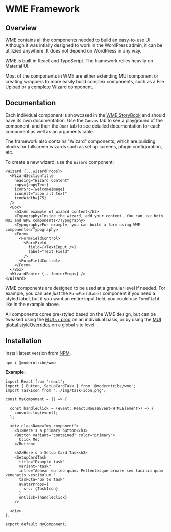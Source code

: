 # WME Framework

## Overview
WME contains all the components needed to build an easy-to-use UI. Although it was intially
designed to work in the WordPress admin, it can be utilizied anywhere. It does not depend on 
WordPress in any way.

WME is built in React and TypeScript. The framework relies heavily on Material UI.

Most of the components in WME are either extending MUI component or creating wrappers
to more easily build complex components, such as a File Upload or a complete Wizard component.

## Documentation
Each individual component is showcased in the <a href="https://main--623a01cac28a2f003a843c20.chromatic.com/" target="_blank">WME StoryBook</a> and should have its own documentation. Use the `Canvas` tab to see a playground of the component, and then the `Docs` tab to see detailed
documentation for each component as well as an arguments table.

The framework also contains "Wizard" components, which are building blocks for fullscreen wizards such as set up screens, plugin configuration, etc.

To create a new wizard, use the `Wizard` component:

```
<Wizard {...wizardProps}>
  <WizardSectionTitle
    heading="Wizard Content"
    copy={copyText}
    iconSrc={welcomeImage}
    iconAlt="icon alt text"
    iconWidth={75}
  />
  <Box>
    <h3>An example of wizard content</h3>
    <Typography>Inside the wizard, add your content. You can use both MUI and WME components</Typography>
    <Typography>For example, you can build a form using WME components</Typography>
    <Form>
      <FormFieldControl>
        <FormField
          field={<TextInput />}
          label="Text Field"
        />
      <FormFieldControl>
    </Form>
  </Box>
  <WizardFooter {...footerProps} />
</Wizard>
```

WME components are designed to be used at a granular level if needed. For example, you can use *just* the `FormFieldLabel` component if you need a styled label, but if you want an entire input field, you could use `FormField` like in the example above.

All components come pre-styled based on the WME design, but can be tweaked using the <a href="https://mui.com/system/the-sx-prop/" target="_blank">MUI `sx` prop</a> on an individual basis, or by using the <a href="https://mui.com/material-ui/customization/theme-components/" target="_blank">MUI global styleOverrides</a> on a global site level.

## Installation
Install latest version from [NPM](https://www.npmjs.com/package/@moderntribe/wme).

`npm i @moderntribe/wme`

**Example:**
```
import React from 'react';
import { Button, SetupCardTask } from '@moderntribe/wme';
import TaskIcon from '../img/task-icon.png';

const MyComponent = () => {

  const handleClick = (event: React.MouseEvent<HTMLElement>) => {
    console.log(event);
  };

  <div className="my-component">
    <h1>Here's a primary button</h1>
    <Button variant="contained" color="primary">
      Click Me:
    </Button>

    <h2>Here's a Setup Card Task<h2>
    <SetupCardTask
      title="Example task"
      variant="task"
      intro="Aenean eu leo quam. Pellentesque ornare sem lacinia quam venenatis vestibulum."
      taskCta="Go to task"
      avatarProps={
        src: {TaskIcon}
      }
      onClick={handleClick}
    />

  <div>
};

export default MyComponent;
```
